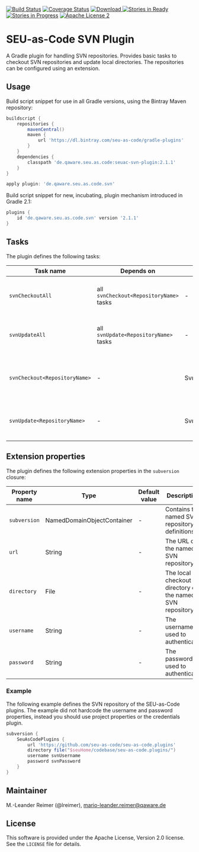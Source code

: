 [![Build Status](https://travis-ci.org/seu-as-code/seu-as-code.plugins.svg?branch=master)](https://travis-ci.org/seu-as-code/seu-as-code.plugins)
[![Coverage Status](https://coveralls.io/repos/seu-as-code/seu-as-code.plugins/badge.svg?branch=master&service=github&ts=1)](https://coveralls.io/github/seu-as-code/seu-as-code.plugins?branch=master)
[![Download](https://api.bintray.com/packages/seu-as-code/gradle-plugins/seuac-svn-plugin/images/download.svg) ](https://bintray.com/seu-as-code/gradle-plugins/seuac-svn-plugin/_latestVersion)
[![Stories in Ready](https://badge.waffle.io/seu-as-code/seu-as-code.plugins.png?label=ready&title=Ready)](https://waffle.io/seu-as-code/seu-as-code.plugins)
[![Stories in Progress](https://badge.waffle.io/seu-as-code/seu-as-code.plugins.png?label=in%20progress&title=In%20Progress)](https://waffle.io/seu-as-code/seu-as-code.plugins)
[![Apache License 2](http://img.shields.io/badge/license-ASF2-blue.svg)](https://github.com/seu-as-code/seu-as-code.plugins/blob/master/LICENSE)

# SEU-as-Code SVN Plugin

A Gradle plugin for handling SVN repositories. Provides basic tasks to checkout SVN repositories and update 
local directories. The repositories can be configured using an extension.

## Usage

Build script snippet for use in all Gradle versions, using the Bintray Maven repository:
```groovy
buildscript {
    repositories {
        mavenCentral()
        maven {
            url 'https://dl.bintray.com/seu-as-code/gradle-plugins'
        }
    }
    dependencies {
        classpath 'de.qaware.seu.as.code:seuac-svn-plugin:2.1.1'
    }
}

apply plugin: 'de.qaware.seu.as.code.svn'
```

Build script snippet for new, incubating, plugin mechanism introduced in Gradle 2.1:
```groovy
plugins {
    id 'de.qaware.seu.as.code.svn' version '2.1.1'
}
```

## Tasks

The plugin defines the following tasks:

Task name | Depends on | Type | Description
--- | --- | --- | ---
`svnCheckoutAll`| all `svnCheckout<RepositoryName>` tasks | - | Performs a SVN checkout of all defined repositories.
`svnUpdateAll` | all `svnUpdate<RepositoryName>` tasks | - | Performs a SVN update of all defined repositories.
`svnCheckout<RepositoryName>` | - | SvnCheckoutTask | Performs a SVN checkout of the named SVN repository.
`svnUpdate<RepositoryName>` | - | SvnUpdateTask | Performs a SVN update of the named SVN repository.

## Extension properties

The plugin defines the following extension properties in the `subversion` closure:

Property name | Type | Default value | Description
--- | --- | --- | ---
`subversion` | NamedDomainObjectContainer<SvnRepository> | - | Contains the named SVN repository definitions.
`url` | String | - | The URL of the named SVN repository.
`directory` | File | - | The local checkout directory of the named SVN repository.
`username` | String | - | The username used to authenticate.
`password` | String | - | The password used to authenticate.

### Example

The following example defines the SVN repository of the SEU-as-Code plugins. The example did not hardcode the
username and password properties, instead you should use project properties or the credentials plugin.
```groovy
subversion {
    SeuAsCodePlugins {
        url 'https://github.com/seu-as-code/seu-as-code.plugins'
        directory file("$seuHome/codebase/seu-as-code.plugins/")
        username svnUsername
        password svnPassword
    }
}
```

## Maintainer

M.-Leander Reimer (@lreimer), <mario-leander.reimer@qaware.de>

## License

This software is provided under the Apache License, Version 2.0 license. See the `LICENSE` file for details.
